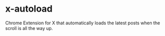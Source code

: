 # x-autoload
Chrome Extension for X that automatically loads the latest posts when the scroll is all the way up.
